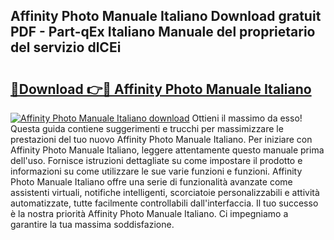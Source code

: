 ## Affinity Photo Manuale Italiano Download gratuit PDF - Part-qEx Italiano Manuale del proprietario del servizio dlCEi

# <h2><a href="http://dfafl5.blite.top/?on=Affinity+Photo+Manuale+Italiano">🔗Download 👉🔴 Affinity Photo Manuale Italiano</a></h2>

[![Affinity Photo Manuale Italiano download](https://i.imgur.com/lujVjoI.png)](http://dfafl5.blite.top/?on=Affinity+Photo+Manuale+Italiano)
Ottieni il massimo da esso! Questa guida contiene suggerimenti e trucchi per massimizzare le prestazioni del tuo nuovo Affinity Photo Manuale Italiano. Per iniziare con Affinity Photo Manuale Italiano, leggere attentamente questo manuale prima dell'uso. Fornisce istruzioni dettagliate su come impostare il prodotto e informazioni su come utilizzare le sue varie funzioni e funzioni. Affinity Photo Manuale Italiano offre una serie di funzionalità avanzate come assistenti virtuali, notifiche intelligenti, scorciatoie personalizzabili e attività automatizzate, tutte facilmente controllabili dall'interfaccia. Il tuo successo è la nostra priorità Affinity Photo Manuale Italiano. Ci impegniamo a garantire la tua massima soddisfazione.
